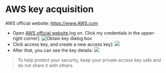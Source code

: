 # AWS key acquisition

AWS official website: https://www.AWS.com    

- Open [AWS official website ](https://www.AWS.com) log on. Click my credentials in the upper-right corner]:
![Obtain key dialog box](https://images.serverlessfans.com/access/aws-page.jpg)
- Click access key, and create a new access key]:
![](https://images.serverlessfans.com/access/aws-create.jpg)
- After that, you can see the key details:
![](https://images.serverlessfans.com/access/aws-access.jpg)

> To help protect your security, keep your private access key safe and do not share it with others.

